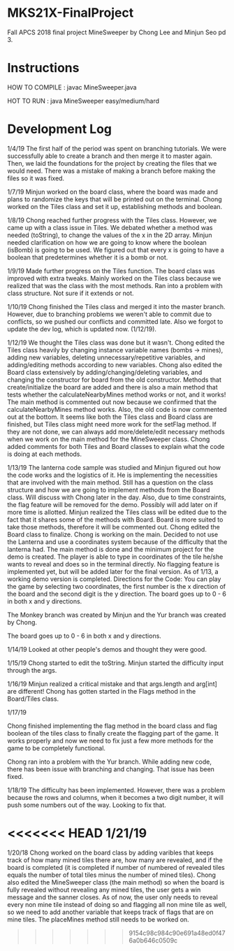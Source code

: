 
# MKS21X-FinalProject
Fall APCS 2018 final project MineSweeper by Chong Lee and Minjun Seo pd 3.

# Instructions

HOW TO COMPILE : javac MineSweeper.java

HOT TO RUN : java MineSweeper easy/medium/hard

# Development Log

1/4/19 The first half of the period was spent on branching tutorials. We were successfully able to create a branch and then merge it to master again. Then, we laid the foundations for the project by creating the files that we would need. There was a mistake of making a branch before making the files so it was fixed.

1/7/19 Minjun worked on the board class, where the board was made and plans to randomize the keys that will be printed out on the terminal. Chong worked on the Tiles class and set it up, establishing methods and boolean.

1/8/19 Chong reached further progress with the Tiles class. However, we came up with a class issue in Tiles. We debated whether a method was needed (toString), to change the values of the x in the 2D array. Minjun needed clarification on how we are going to know where the boolean (isBomb) is going to be used. We figured out that every x is going to have a boolean that predetermines whether it is a bomb or not.

1/9/19 Made further progress on the Tiles function. The board class was improved with extra tweaks. Mainly worked on the Tiles class because we realized that was the class with the most methods. Ran into a problem with class structure. Not sure if it extends or not.

1/10/19 Chong finished the Tiles class and merged it into the master branch. However, due to branching problems we weren't able to commit due to conflicts, so we pushed our conflicts and committed late. Also we forgot to update the dev log, which is updated now. (1/12/19).

1/12/19 We thought the Tiles class was done but it wasn't. Chong edited the Tiles class heavily by changing instance variable names (bombs -> mines), adding new variables, deleting unnecessary/repetitive variables, and adding/editing methods according to new variables. Chong also edited the Board class extensively by adding/changing/deleting variables, and changing the constructor for board from the old constructor. Methods that create/initialize the board are added and there is also a main method that tests whether the calculateNearbyMines method works or not, and it works! The main method is commented out now because we confirmed that the calculateNearbyMines method works. Also, the old code is now commented out at the bottom. It seems like both the Tiles class and Board class are finished, but Tiles class might need more work for the setFlag method. If they are not done, we can always add more/delete/edit necessary methods when we work on the main method for the MineSweeper class. Chong added comments for both Tiles and Board classes to explain what the code is doing at each methods.

1/13/19 The lanterna code sample was studied and Minjun figured out how the code works and the logistics of it. He is implementing the necessities that are involved with the main method. Still has a question on the class structure and how we are going to implement methods from the Board class. Will discuss with Chong later in the day. Also, due to time constraints, the flag feature will be removed for the demo. Possibly will add later on if more time is allotted. Minjun realized the Tiles class will be edited due to the fact that it shares some of the methods with Board. Board is more suited to take those methods, therefore it will be commented out. Chong edited the Board class to finalize. Chong is working on the main. Decided to not use the Lanterna and use a coordinates system because of the difficulty that the lanterna had. The main method is done and the minimum project for the demo is created. The player is able to type in coordinates of the tile he/she wants to reveal and does so in the terminal directly. No flagging feature is implemented yet, but will be added later for the final version. As of 1/13, a working demo version is completed.
Directions for the Code:
You can play the game by selecting two coordinates,
the first number is the x direction of the board and the second digit is the y direction.
The board goes up to 0 - 6 in both x and y directions.

The Monkey branch was created by Minjun and the Yur branch was created by Chong.

The board goes up to 0 - 6 in both x and y directions.

1/14/19
Looked at other people's demos and thought they were good.

1/15/19
Chong started to edit the toString. Minjun started the difficulty input through the args.

1/16/19
Minjun realized a critical mistake and that args.length and arg[int] are different! Chong has gotten started in the Flags method in the Board/Tiles class.

1/17/19

Chong finished implementing the flag method in the board class and flag boolean of the tiles class to finally create the flagging part of the game. It works properly and now we need to fix just a few more methods for the game to be completely functional.

Chong ran into a problem with the Yur branch. While adding new code, there has been issue with branching and changing. That issue has been fixed.

1/18/19
The difficulty has been implemented. However, there was a problem because the rows and columns, when it becomes a two digit number, it will push some numbers out of the way. Looking to fix that.

<<<<<<< HEAD
1/21/19
=======
1/20/18
Chong worked on the board class by adding varibles that keeps track of how many mined tiles there are, how many are revealed, and if the board is completed (it is completed if number of numbered of revealed tiles equals the number of total tiles minus the number of mined tiles). Chong also edited the MineSweeper class (the main method) so when the board is fully revealed without revealing any mined tiles, the user gets a win message and the sanner closes. As of now, the user only needs to reveal every non mine tile instead of doing so and flagging all non mine tile as well, so we need to add another variable that keeps track of flags that are on mine tiles. The placeMines method still needs to be worked on.

>>>>>>> 9154c98c984c90e691a48ed0f476a0b646c0509c
